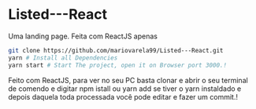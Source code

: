 # Listed---React
Uma landing page. Feita com ReactJS apenas

```bash
git clone https://github.com/mariovarela99/Listed---React.git
yarn # Install all Dependencies
yarn start # Start The project, open it on Browser port 3000.!
```

Feito com ReactJS, para ver no seu PC basta clonar e abrir o seu terminal de comendo e digitar npm istall ou yarn add se tiver o yarn instaldado e depois daquela toda processada você pode editar e fazer um commit.! 
